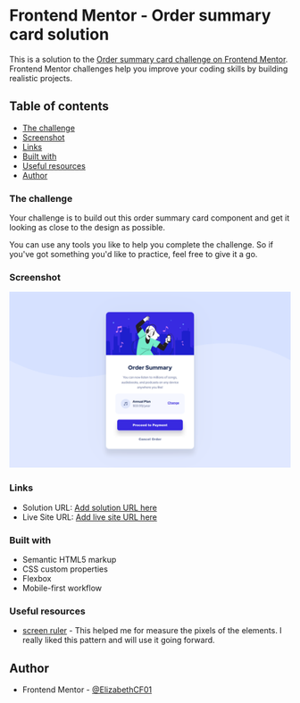 # Frontend Mentor - Order summary card solution

This is a solution to the [Order summary card challenge on Frontend Mentor](https://www.frontendmentor.io/challenges/order-summary-component-QlPmajDUj). Frontend Mentor challenges help you improve your coding skills by building realistic projects. 

## Table of contents

  - [The challenge](#the-challenge)
  - [Screenshot](#screenshot)
  - [Links](#links)
  - [Built with](#built-with)
  - [Useful resources](#useful-resources)
- [Author](#author)

### The challenge

Your challenge is to build out this order summary card component and get it looking as close to the design as possible.

You can use any tools you like to help you complete the challenge. So if you've got something you'd like to practice, feel free to give it a go.
### Screenshot

![](./screenshot.jpg)

### Links

- Solution URL: [Add solution URL here](https://github.com/ElizabethCF01/OrderSumary)
- Live Site URL: [Add live site URL here]()

### Built with

- Semantic HTML5 markup
- CSS custom properties
- Flexbox
- Mobile-first workflow


### Useful resources

- [screen ruler](https://sourceforge.net/projects/screenruler/) - This helped me for measure the pixels of the elements. I really liked this pattern and will use it going forward.

## Author

- Frontend Mentor - [@ElizabethCF01](https://www.frontendmentor.io/profile/ElizabethCF01)

